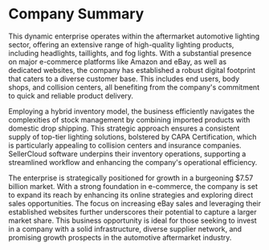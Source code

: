 # Company Summary

This dynamic enterprise operates within the aftermarket automotive lighting sector, offering an extensive range of high-quality lighting products, including headlights, taillights, and fog lights. With a substantial presence on major e-commerce platforms like Amazon and eBay, as well as dedicated websites, the company has established a robust digital footprint that caters to a diverse customer base. This includes end users, body shops, and collision centers, all benefiting from the company's commitment to quick and reliable product delivery.

Employing a hybrid inventory model, the business efficiently navigates the complexities of stock management by combining imported products with domestic drop shipping. This strategic approach ensures a consistent supply of top-tier lighting solutions, bolstered by CAPA Certification, which is particularly appealing to collision centers and insurance companies. SellerCloud software underpins their inventory operations, supporting a streamlined workflow and enhancing the company's operational efficiency.

The enterprise is strategically positioned for growth in a burgeoning $7.57 billion market. With a strong foundation in e-commerce, the company is set to expand its reach by enhancing its online strategies and exploring direct sales opportunities. The focus on increasing eBay sales and leveraging their established websites further underscores their potential to capture a larger market share. This business opportunity is ideal for those seeking to invest in a company with a solid infrastructure, diverse supplier network, and promising growth prospects in the automotive aftermarket industry.